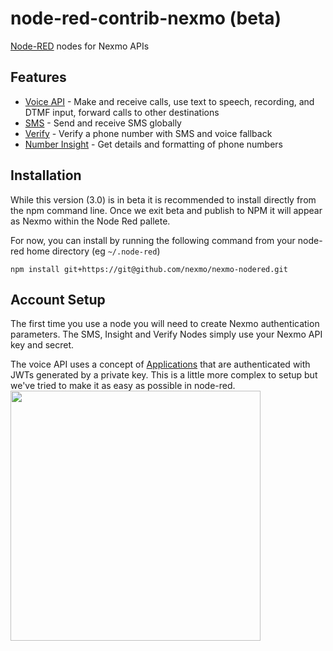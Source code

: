 node-red-contrib-nexmo (beta)
===========================

<a href="http://nodered.org" target="_new">Node-RED</a> nodes for Nexmo APIs

## Features

- [Voice API](https://developer.nexmo.com/voice/voice-api/overview) - Make and receive calls, use text to speech, recording, and DTMF input, forward calls to other destinations
- [SMS](https://developer.nexmo.com/messaging/sms/overview) - Send and receive SMS globally
- [Verify](https://developer.nexmo.com/verify/overview) - Verify a phone number with SMS and voice fallback
- [Number Insight](https://developer.nexmo.com/number-insight/overview) - Get details and formatting of phone numbers

## Installation

While this version (3.0) is in beta it is recommended to install directly from the npm command line. Once we exit beta and publish to NPM it will appear as Nexmo within the Node Red pallete.

For now, you can install by running the following command from your node-red home directory (eg `~/.node-red`)

`npm install git+https://git@github.com/nexmo/nexmo-nodered.git`

## Account Setup
The first time you use a node you will need to create Nexmo authentication parameters.
The SMS, Insight and Verify Nodes simply use your Nexmo API key and secret.

The voice API uses a concept of [Applications](https://developer.nexmo.com/concepts/guides/applications) that are authenticated with JWTs generated by a private key. This is a little more complex to setup but we've tried to make it as easy as possible in node-red.
<img src="https://static.nexmodev.com/nodered-voiceapp.gif" width="400" />

